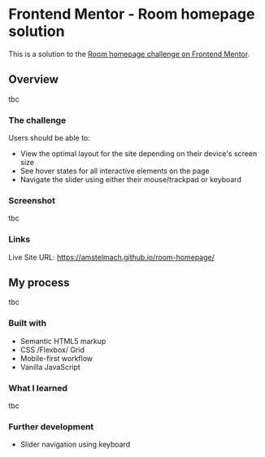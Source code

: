 # Frontend Mentor - Room homepage solution

This is a solution to the [Room homepage challenge on Frontend Mentor](https://www.frontendmentor.io/challenges/room-homepage-BtdBY_ENq).

## Overview

tbc

### The challenge

Users should be able to:

- View the optimal layout for the site depending on their device's screen size
- See hover states for all interactive elements on the page
- Navigate the slider using either their mouse/trackpad or keyboard

### Screenshot

tbc

### Links

Live Site URL: https://amstelmach.github.io/room-homepage/

## My process

tbc

### Built with

- Semantic HTML5 markup
- CSS /Flexbox/ Grid
- Mobile-first workflow
- Vanilla JavaScript

### What I learned

tbc

### Further development

- Slider navigation using keyboard
